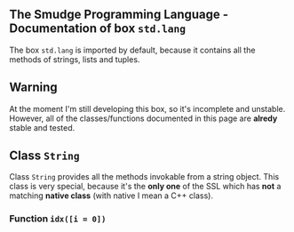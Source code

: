 ## The Smudge Programming Language - Documentation of box `std.lang`
The box `std.lang` is imported by default, because it contains all the methods of strings, lists and tuples.

## Warning
At the moment I'm still developing this box, so it's incomplete and unstable.
However, all of the classes/functions documented in this page are **alredy**
stable and tested.

## Class `String`
Class `String` provides all the methods invokable from a string object.
This class is very special, because it's the **only one** of the SSL which
has **not** a matching **native class** (with native I mean a C++ class).

### Function `idx([i = 0])`
